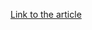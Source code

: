 [Link to the article](https://www.cloudsek.com/blog/major-payment-disruption-ransomware-strikes-indian-banking-infrastructure)
